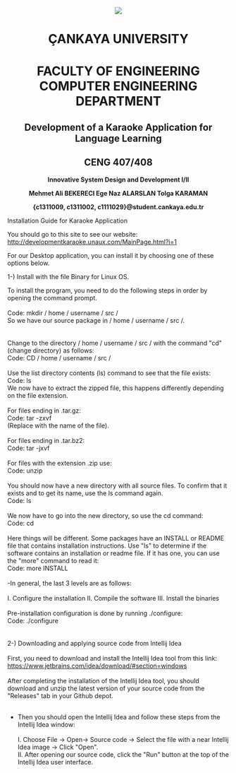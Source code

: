 
<p align="center">
<img src="https://i.hizliresim.com/p6r94N.png">
 </p>

 <h1 align="center">ÇANKAYA UNIVERSITY </h1>
 <h1 align="center">FACULTY OF ENGINEERING COMPUTER ENGINEERING DEPARTMENT</h1>
<h2 align="center">Development of a Karaoke Application for Language Learning</h2>
<h2 align="center">CENG 407/408</h2>
<p align="center">
<b align="center">Innovative System Design and Development I/II</b>


<p align="center">
<b align="center">Mehmet Ali BEKERECI     Ege Naz ALARSLAN      Tolga KARAMAN</b><br>

<p align="center">
<b align="center">{c1311009, c1311002, c1111029}@student.cankaya.edu.tr</b><br>
 
 
Installation Guide for Karaoke Application


You should go to this site to see our website: http://developmentkaraoke.unaux.com/MainPage.html?i=1</b><br>

For our Desktop application, you can install it by choosing one of these options below.</b><br>

1-) Install with the file Binary for Linux OS.</b><br>

To install the program, you need to do the following steps in order by opening the command prompt.</b><br>
</b><br>
Code:   mkdir / home / username / src /</b><br>
So we have our source package in / home / username / src /.</b><br>
</b><br>
</b><br>
Change to the directory / home / username / src / with the command "cd" (change directory) as follows:</b><br>
Code:   CD / home / username / src /</b><br>
</b><br>
Use the list directory contents (ls) command to see that the file exists:</b><br>
Code:   ls</b><br>
We now have to extract the zipped file, this happens differently depending on the file extension.</b><br>
</b><br>
For files ending in .tar.gz:</b><br>
Code:   tar -zxvf <filename></b><br>
(Replace <filename> with the name of the file).</b><br>
</b><br>
For files ending in .tar.bz2:</b><br>
Code:   tar -jxvf <filename></b><br>
</b><br>
For files with the extension .zip use:</b><br>
Code:   unzip <file name></b><br>
</b><br>
You should now have a new directory with all source files. To confirm that it exists and to get its name, use the ls command again.</b><br>
Code:   ls</b><br>
</b><br>
We now have to go into the new directory, so use the cd command:</b><br>
Code:   cd <directory></b><br>
</b><br>
Here things will be different. Some packages have an INSTALL or README file that contains installation instructions. Use "ls" to determine if the software contains an installation or readme file. If it has one, you can use the "more" command to read it:</b><br>
Code:   more INSTALL</b><br>
</b><br>
-In general, the last 3 levels are as follows:</b><br>
</b><br>
I.    Configure the installation
II.   Compile the software
III. Install the binaries</b><br>
</b><br>
Pre-installation configuration is done by running ./configure:</b><br>
Code:   ./configure</b><br>
</b><br>
</b><br>
2-) Downloading and applying source code from Intellij Idea</b><br>
</b><br>
First, you need to download and install the Intellij Idea tool from this link:</b><br>
https://www.jetbrains.com/idea/download/#section=windows</b><br>
</b><br>
After completing the installation of the Intellij Idea tool, you should download and unzip the latest version of your source code from the "Releases" tab in your Github depot.</b><br>
</b><br>
- Then you should open the Intellij Idea and follow these steps from the Intellij Idea window:</b><br>
</b><br>
I. Choose File -> Open-> Source code -> Select the file with a near Intellij Idea image -> Click "Open".</b><br>
II. After opening our source code, click the "Run" button at the top of the Intellij Idea user interface.</b><br>
